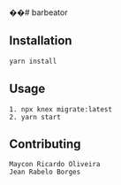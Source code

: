 ��# barbeator
## Installation

```bash
yarn install
```

## Usage

```
1. npx knex migrate:latest  
2. yarn start
```

## Contributing
```
Maycon Ricardo Oliveira
Jean Rabelo Borges
```
